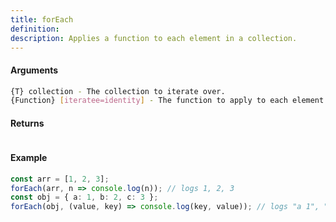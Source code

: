 ```yaml
---
title: forEach
definition: 
description: Applies a function to each element in a collection.
---
```



#### Arguments


```bash
{T} collection - The collection to iterate over.
{Function} [iteratee=identity] - The function to apply to each element.
```


#### Returns


```bash

```


#### Example


```ts
const arr = [1, 2, 3];forEach(arr, n => console.log(n)); // logs 1, 2, 3const obj = { a: 1, b: 2, c: 3 };forEach(obj, (value, key) => console.log(key, value)); // logs "a 1", "b 2", "c 3"
```